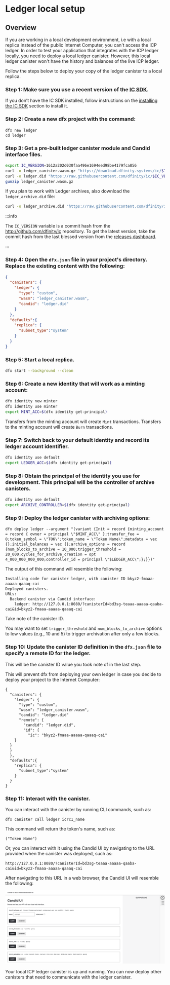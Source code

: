 # Ledger local setup

## Overview
If you are working in a local development environment, i.e with a local replica instead of the public Internet Computer, you can't access the ICP ledger. In order to test your application that integrates with the ICP ledger locally, you need to deploy a local ledger canister. However, this local ledger canister won't have the history and balances of the live ICP ledger.

Follow the steps below to deploy your copy of the ledger canister to a local replica.

### Step 1:  Make sure you use a recent version of the [IC SDK](/developer-docs/setup/install/index.mdx).
If you don’t have the IC SDK installed, follow instructions on the [installing the IC SDK](/developer-docs/setup/install/index.mdx) section to install it.

### Step 2: Create a new dfx project with the command:

```
dfx new ledger
cd ledger
```

### Step 3:  Get a pre-built ledger canister module and Candid interface files.

``` sh
export IC_VERSION=1612a202d030faa496e1694eed98be4179fca856
curl -o ledger_canister.wasm.gz "https://download.dfinity.systems/ic/$IC_VERSION/canisters/ic-icrc1-ledger.wasm.gz"
curl -o ledger.did "https://raw.githubusercontent.com/dfinity/ic/$IC_VERSION/rs/rosetta-api/icrc1/ledger/icrc1.did"
gunzip ledger_canister.wasm.gz
```

If you plan to work with Ledger archives, also download the `ledger_archive.did` file:
    
``` sh
curl -o ledger_archive.did "https://raw.githubusercontent.com/dfinity/ic/$IC_VERSION/rs/rosetta-api/icp_ledger/ledger_archive.did"
```

:::info

The `IC_VERSION` variable is a commit hash from the <http://github.com/dfinity/ic> repository. To get the latest version, take the commit hash from the last blessed version from the [releases dashboard](https://dashboard.internetcomputer.org/releases).

:::

### Step 4:  Open the `dfx.json` file in your project's directory. Replace the existing content with the following:

``` json
{
  "canisters": {
    "ledger": {
      "type": "custom",
      "wasm": "ledger_canister.wasm",
      "candid": "ledger.did"
    }
  },
  "defaults":{
    "replica": {
      "subnet_type":"system"
    }
  }
}
```

### Step 5:  Start a local replica.

``` sh
dfx start --background --clean
```

### Step 6:  Create a new identity that will work as a minting account:

``` sh
dfx identity new minter
dfx identity use minter
export MINT_ACC=$(dfx identity get-principal)
```

Transfers from the minting account will create `Mint` transactions. Transfers to the minting account will create `Burn` transactions.

### Step 7:  Switch back to your default identity and record its ledger account identifier.

``` sh
dfx identity use default
export LEDGER_ACC=$(dfx identity get-principal)
```

### Step 8: Obtain the principal of the identity you use for development. This principal will be the controller of archive canisters.

``` sh
dfx identity use default
export ARCHIVE_CONTROLLER=$(dfx identity get-principal)
```

### Step 9: Deploy the ledger canister with archiving options:

```
dfx deploy ledger --argument "(variant {Init = record {minting_account = record { owner = principal \"$MINT_ACC\" };transfer_fee = 0;token_symbol = \"TOK\";token_name = \"Token Name\";metadata = vec {};initial_balances = vec {};archive_options = record {num_blocks_to_archive = 10_000;trigger_threshold = 20_000;cycles_for_archive_creation = opt 4_000_000_000_000;controller_id = principal \"$LEDGER_ACC\";};}})"
```

The output of this command will resemble the following:

```
Installing code for canister ledger, with canister ID bkyz2-fmaaa-aaaaa-qaaaq-cai
Deployed canisters.
URLs:
  Backend canister via Candid interface:
    ledger: http://127.0.0.1:8080/?canisterId=bd3sg-teaaa-aaaaa-qaaba-cai&id=bkyz2-fmaaa-aaaaa-qaaaq-cai
```

Take note of the canister ID.

You may want to set `trigger_threshold` and `num_blocks_to_archive` options to low values (e.g., 10 and 5) to trigger archivation after only a few blocks.

### Step 10: Update the canister ID definition in the `dfx.json` file to specify a remote ID for the ledger. 
This will be the canister ID value you took note of in the last step. 

This will prevent dfx from deploying your own ledger in case you decide to deploy your project to the Internet Computer:

```
{
  "canisters": {
    "ledger": {
      "type": "custom",
      "wasm": "ledger_canister.wasm",
      "candid": "ledger.did"
      "remote": {
        "candid": "ledger.did",
        "id": {
          "ic": "bkyz2-fmaaa-aaaaa-qaaaq-cai"
    }
  }
  }
  },
  "defaults":{
    "replica": {
      "subnet_type":"system"
    }
  }
}
```

### Step 11: Interact with the canister.

You can interact with the canister by running CLI commands, such as:

```
dfx canister call ledger icrc1_name 
```

This command will return the token's name, such as:

```
("Token Name")
```

Or, you can interact with it using the Candid UI by navigating to the URL provided when the canister was deployed, such as:

```
http://127.0.0.1:8080/?canisterId=bd3sg-teaaa-aaaaa-qaaba-cai&id=bkyz2-fmaaa-aaaaa-qaaaq-cai
```

After navigating to this URL in a web browser, the Candid UI will resemble the following:

![Candid UI](../_attachments/CandidUI_ledger.png)

Your local ICP ledger canister is up and running. You can now deploy other canisters that need to communicate with the ledger canister.
